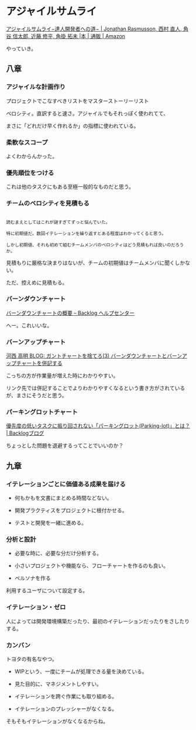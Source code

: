 # アジャイルサムライ

[アジャイルサムライ−達人開発者への道− | Jonathan Rasmusson, 西村 直人, 角谷 信太郎, 近藤 修平, 角掛 拓未 |本 | 通販 | Amazon](https://www.amazon.co.jp/%E3%82%A2%E3%82%B8%E3%83%A3%E3%82%A4%E3%83%AB%E3%82%B5%E3%83%A0%E3%83%A9%E3%82%A4%E2%88%92%E9%81%94%E4%BA%BA%E9%96%8B%E7%99%BA%E8%80%85%E3%81%B8%E3%81%AE%E9%81%93%E2%88%92-Jonathan-Rasmusson/dp/4274068560)

やっていき。

## 八章

### アジャイルな計画作り

プロジェクトでこなすべきリストをマスターストーリーリスト

ベロシティ。直訳すると速さ。アジャイルでもそれっぽく使われてて、

まさに「どれだけ早く作れるか」の指標に使われている。

### 柔軟なスコープ

よくわからんかった。

### 優先順位をつける

これは他のタスクにもある至極一般的なものだと思う。

### チームのベロシティを見積もる

```

読むまえとしてはこれが謎すぎてずっと悩んでいた。

特に初期値だ。数回イテレーションを繰り返すとある程度はわかってくると思う。

しかし初期値、それも初めて組むチームメンバのベロシティはどう見積もれば良いのだろうか。

```

見積もりに厳格な決まりはないが、チームの初期値はチームメンバに聞くしかない。

ただ、控えめに見積もる。

### バーンダウンチャート

[バーンダウンチャートの概要 &ndash; Backlog ヘルプセンター](https://support-ja.backlog.com/hc/ja/articles/360035644574-%E3%83%90%E3%83%BC%E3%83%B3%E3%83%80%E3%82%A6%E3%83%B3%E3%83%81%E3%83%A3%E3%83%BC%E3%83%88%E3%81%AE%E6%A6%82%E8%A6%81)

へー。これいいな。

### バーンアップチャート

[河西 高明 BLOG: ガントチャートを捨てろ(3) バーンダウンチャートとバーンアップチャートを併記する](http://takaaki-kasai.blogspot.com/2013/03/throw-away-gantt-chart-03.html)

こっちの方が作業量が増えた時にわかりやすい。

リンク先では併記することでよりわかりやすくなるという書き方がされているが、まさにそうだと思う。

### パーキングロットチャート

[優先度の低いタスクに振り回されない「パーキングロット(Parking-lot)」とは？ | Backlogブログ](https://backlog.com/ja/blog/what-is-parking-lot-in-agile/)

ちょっとした問題を退避するってことでいいのか？

## 九章

### イテレーションごとに価値ある成果を届ける

* 何もかもを文書にまとめる時間などない。

* 開発プラクティスをプロジェクトに根付かせる。

* テストと開発を一緒に進める。

### 分析と設計

* 必要な時に、必要な分だけ分析する。

* 小さいプロジェクトや機能なら、フローチャートを作るのも良い。

* ペルソナを作る

利用するユーザについて設定する。

### イテレーション・ゼロ

人によっては開発環境構築だったり、最初のイテレーションだったりをさしたりする。

### カンバン

トヨタの有名なやつ。

* WIPという、一度にチームが処理できる量を決めている。

* 見た目的に、マネジメントしやすい。

* イテレーションを跨ぐ作業にも取り組める。

* イテレーションのプレッシャーがなくなる。

そもそもイテレーションがなくなるからね。
